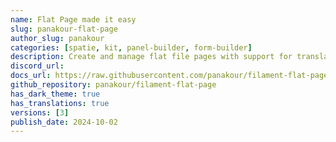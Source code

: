 ```yaml
---
name: Flat Page made it easy
slug: panakour-flat-page
author_slug: panakour
categories: [spatie, kit, panel-builder, form-builder]
description: Create and manage flat file pages with support for translations.
discord_url: 
docs_url: https://raw.githubusercontent.com/panakour/filament-flat-page/main/README.md
github_repository: panakour/filament-flat-page
has_dark_theme: true
has_translations: true
versions: [3]
publish_date: 2024-10-02
---
```

